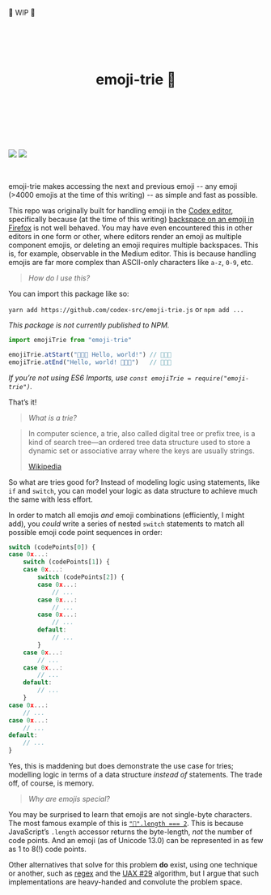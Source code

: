 🚧 WIP 🚧

<!-- https://github.com/streamich/react-use/blob/master/README.md -->
<div align="center">
  <h1>
    <br>
    <br>
    emoji-trie 🌳
    <br>
    <br>
    <br>
    <br>
  </h1>
</div>

![](https://img.shields.io/badge/eslint-passing-brightgreen) ![](https://img.shields.io/badge/jest-passing-brightgreen)

<br>

emoji-trie makes accessing the next and previous emoji -- any emoji (>4000 emojis at the time of this writing) -- as simple and fast as possible.

This repo was originally built for handling emoji in the [Codex editor](https://github.com/codex-src/codex-app), specifically because (at the time of this writing) [backspace on an emoji in Firefox](https://bugzilla.mozilla.org/show_bug.cgi?id=1198292) is not well behaved. You may have even encountered this in other editors in one form or other, where editors render an emoji as multiple component emojis, or deleting an emoji requires multiple backspaces. This is, for example, observable in the Medium editor. This is because handling emojis are far more complex than ASCII-only characters like `a-z`, `0-9`, etc.

> _How do I use this?_

You can import this package like so:

`yarn add https://github.com/codex-src/emoji-trie.js` or `npm add ...`

_This package is not currently published to NPM._

```js
import emojiTrie from "emoji-trie"

emojiTrie.atStart("👩🏽‍🔬 Hello, world!") // 👩🏽‍🔬
emojiTrie.atEnd("Hello, world! 👩🏽‍🔬")   // 👩🏽‍🔬
```

_If you’re not using ES6 Imports, use `const emojiTrie = require("emoji-trie")`._

That’s it!

> _What is a trie?_

> In computer science, a trie, also called digital tree or prefix tree, is a kind of search tree—an ordered tree data structure used to store a dynamic set or associative array where the keys are usually strings.
>
> [Wikipedia](https://en.wikipedia.org/wiki/Trie)

So what are tries good for? Instead of modeling logic using statements, like `if` and `switch`, you can model your logic as data structure to achieve much the same with less effort.

In order to match all emojis *and* emoji combinations (efficiently, I might add), you *could* write a series of nested `switch` statements to match all possible emoji code point sequences in order:

```js
switch (codePoints[0]) {
case 0x...:
	switch (codePoints[1]) {
	case 0x...:
		switch (codePoints[2]) {
		case 0x...:
			// ...
		case 0x...:
			// ...
		case 0x...:
			// ...
		default:
			// ...
		}
	case 0x...:
		// ...
	case 0x...:
		// ...
	default:
		// ...
	}
case 0x...:
	// ...
case 0x...:
	// ...
default:
	// ...
}
```

Yes, this is maddening but does demonstrate the use case for tries; modelling logic in terms of a data structure _instead of_ statements. The trade off, of course, is memory.

> _Why are emojis special?_

You may be surprised to learn that emojis are not single-byte characters. The most famous example of this is [`"💩".length === 2`](https://mathiasbynens.be/notes/javascript-unicode#counting-symbols). This is because JavaScript’s `.length` accessor returns the byte-length, *not* the number of code points. And an emoji (as of Unicode 13.0) can be represented in as few as 1 to 8(!) code points.

Other alternatives that solve for this problem **do** exist, using one technique or another, such as [regex](https://github.com/mathiasbynens/emoji-regex) and the [UAX #29](https://unicode.org/reports/tr29/) algorithm, but I argue that such implementations are heavy-handed and convolute the problem space.
